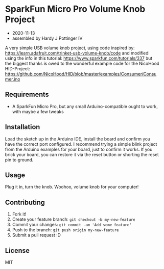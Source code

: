 # SparkFun Micro Pro Volume Knob Project
* 2020-11-13
* assembled by Hardy J Pottinger IV

A very simple USB volume knob project, using code inspired by: https://learn.adafruit.com/trinket-usb-volume-knob/code
and modified using the info in this tutorial: https://www.sparkfun.com/tutorials/337
but the biggest thanks is owed to the wonderful example code for the NicoHood HID-Project:
https://github.com/NicoHood/HID/blob/master/examples/Consumer/Consumer.ino

## Requirements
* A SparkFun Micro Pro, but any small Arduino-compatible ought to work, with maybe a few tweaks

## Installation

Load the sketch up in the Arduino IDE, install the board and confirm you have the correct port configured.
I recommend trying a simple blink project from the Arduino examples for your board, just to confirm it works. 
If you brick your board, you can restore it via the reset button or shorting the reset pin to ground.

## Usage

Plug it in, turn the knob. Woohoo, volume knob for your computer!

## Contributing

1. Fork it!
2. Create your feature branch: `git checkout -b my-new-feature`
3. Commit your changes: `git commit -am 'Add some feature'`
4. Push to the branch: `git push origin my-new-feature`
5. Submit a pull request :D

## License

MIT 